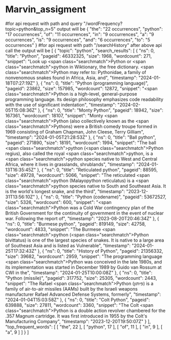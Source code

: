 # Marvin_assigment
#for api request with path and query "/wordFrequency?topic=python&top_n=5" output will be 
{
  "the": "22 occurrences",
  "python": "17 occurrences",
  "of": "11 occurrences",
  "in": "9 occurrences",
  "a": "9 occurrences",
  "is": "9 occurrences",
  "and": "6 occurrences",
  "to": "5 occurrences"
}
#for api request with path "/searchHistory" after above api call the output will be
[
  {
    "topic": "python",
    "search_results": [
      {
        "ns": 0,
        "title": "Python",
        "pageid": 46332325,
        "size": 1968,
        "wordcount": 271,
        "snippet": "Look up <span class=\"searchmatch\">Python</span> or <span class=\"searchmatch\">python</span> in Wiktionary, the free dictionary. <span class=\"searchmatch\">Python</span> may refer to: Pythonidae, a family of nonvenomous snakes found in Africa, Asia, and",
        "timestamp": "2024-01-18T07:27:19Z"
      },
      {
        "ns": 0,
        "title": "Python (programming language)",
        "pageid": 23862,
        "size": 157985,
        "wordcount": 12872,
        "snippet": "<span class=\"searchmatch\">Python</span> is a high-level, general-purpose programming language. Its design philosophy emphasizes code readability with the use of significant indentation",
        "timestamp": "2024-02-05T15:08:36Z"
      },
      {
        "ns": 0,
        "title": "Monty Python",
        "pageid": 18942,
        "size": 167361,
        "wordcount": 18107,
        "snippet": "Monty <span class=\"searchmatch\">Python</span> (also collectively known as the <span class=\"searchmatch\">Pythons</span>) were a British comedy troupe formed in 1969 consisting of Graham Chapman, John Cleese, Terry Gilliam",
        "timestamp": "2024-01-05T21:28:53Z"
      },
      {
        "ns": 0,
        "title": "Ball python",
        "pageid": 271890,
        "size": 18191,
        "wordcount": 1994,
        "snippet": "The ball <span class=\"searchmatch\">python</span> (<span class=\"searchmatch\">Python</span> regius), also called the royal <span class=\"searchmatch\">python</span>, is a <span class=\"searchmatch\">python</span> species native to West and Central Africa, where it lives in grasslands, shrublands",
        "timestamp": "2024-01-13T16:35:45Z"
      },
      {
        "ns": 0,
        "title": "Reticulated python",
        "pageid": 88595,
        "size": 49728,
        "wordcount": 5066,
        "snippet": "The reticulated <span class=\"searchmatch\">python</span> (Malayopython reticulatus) is a <span class=\"searchmatch\">python</span> species native to South and Southeast Asia. It is the world's longest snake, and the third",
        "timestamp": "2023-12-31T13:56:10Z"
      },
      {
        "ns": 0,
        "title": "Python (codename)",
        "pageid": 53672527,
        "size": 5326,
        "wordcount": 600,
        "snippet": "<span class=\"searchmatch\">Python</span> was a Cold War contingency plan of the British Government for the continuity of government in the event of nuclear war. Following the report of",
        "timestamp": "2023-08-20T20:46:34Z"
      },
      {
        "ns": 0,
        "title": "Burmese python",
        "pageid": 819149,
        "size": 42758,
        "wordcount": 4833,
        "snippet": "The Burmese <span class=\"searchmatch\">python</span> (<span class=\"searchmatch\">Python</span> bivittatus) is one of the largest species of snakes. It is native to a large area of Southeast Asia and is listed as Vulnerable",
        "timestamp": "2024-01-25T17:32:43Z"
      },
      {
        "ns": 0,
        "title": "History of Python",
        "pageid": 21356332,
        "size": 39682,
        "wordcount": 2959,
        "snippet": "The programming language <span class=\"searchmatch\">Python</span> was conceived in the late 1980s, and its implementation was started in December 1989 by Guido van Rossum at CWI in the",
        "timestamp": "2024-01-25T10:00:08Z"
      },
      {
        "ns": 0,
        "title": "Python (missile)",
        "pageid": 317752,
        "size": 25305,
        "wordcount": 2443,
        "snippet": "The Rafael <span class=\"searchmatch\">Python</span> (פיתון) is a family of air-to-air missiles (AAMs) built by the Israeli weapons manufacturer Rafael Advanced Defense Systems, formerly",
        "timestamp": "2024-01-04T15:03:58Z"
      },
      {
        "ns": 0,
        "title": "Colt Python",
        "pageid": 639888,
        "size": 27811,
        "wordcount": 3360,
        "snippet": "The Colt <span class=\"searchmatch\">Python</span> is a double action revolver chambered for the .357 Magnum cartridge. It was first introduced in 1955 by the Colt's Manufacturing Company",
        "timestamp": "2023-12-20T19:50:07Z"
      }
    ],
    "top_frequent_words": [
      [
        "the",
        22
      ],
      [
        "python",
        17
      ],
      [
        "of",
        11
      ],
      [
        "in",
        9
      ],
      [
        "a",
        9
      ]
    ]
  }
]

